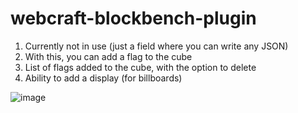 # webcraft-blockbench-plugin

1. Currently not in use (just a field where you can write any JSON)
2. With this, you can add a flag to the cube
3. List of flags added to the cube, with the option to delete
4. Ability to add a display (for billboards)

![image](https://github.com/sciner/webcraft-blockbench-plugin/assets/888628/7a2d3a57-2cbd-4107-8c05-c472e4d69205)
